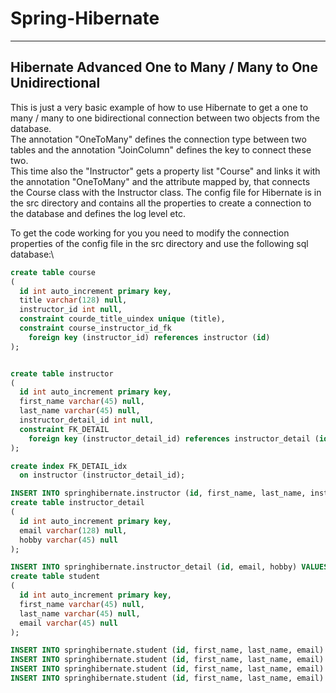# Spring-Hibernate

---

## Hibernate Advanced One to Many / Many to One Unidirectional

This is just a very basic example of how to use Hibernate to get a one to many / many to one bidirectional connection between two objects from the database.\
The annotation "OneToMany" defines the connection type between two tables and the annotation "JoinColumn" defines the key to connect these two.\
This time also the "Instructor" gets a property list "Course" and links it with the annotation "OneToMany" and the attribute mapped by, that connects the Course class with the Instructor class.
The config file for Hibernate is in the src directory and contains all the properties to create a connection to the database and defines the log level etc.

To get the code working for you you need to modify the connection properties of the config file in the src directory and use the following sql database:\
```sql
create table course
(
  id int auto_increment primary key,
  title varchar(128) null,
  instructor_id int null,
  constraint courde_title_uindex unique (title),
  constraint course_instructor_id_fk
    foreign key (instructor_id) references instructor (id)
);


create table instructor
(
  id int auto_increment primary key,
  first_name varchar(45) null,
  last_name varchar(45) null,
  instructor_detail_id int null,
  constraint FK_DETAIL
    foreign key (instructor_detail_id) references instructor_detail (id)
);

create index FK_DETAIL_idx
  on instructor (instructor_detail_id);

INSERT INTO springhibernate.instructor (id, first_name, last_name, instructor_detail_id) VALUES (1, 'John', 'Doe', 1);
create table instructor_detail
(
  id int auto_increment primary key,
  email varchar(128) null,
  hobby varchar(45) null
);

INSERT INTO springhibernate.instructor_detail (id, email, hobby) VALUES (1, 'test@mail.com', 'swimming');
create table student
(
  id int auto_increment primary key,
  first_name varchar(45) null,
  last_name varchar(45) null,
  email varchar(45) null
);

INSERT INTO springhibernate.student (id, first_name, last_name, email) VALUES (1, 'Jooo', 'JonJon', 'thenewemial@test.com');
INSERT INTO springhibernate.student (id, first_name, last_name, email) VALUES (3, 'Josef', 'JonNoe', 'thenewemial@test.com');
INSERT INTO springhibernate.student (id, first_name, last_name, email) VALUES (6, 'Josef', 'JonNoe', 'thenewemial@test.com');
INSERT INTO springhibernate.student (id, first_name, last_name, email) VALUES (7, 'Josef', 'JonNoe', 'thenewemial@test.com');
```
